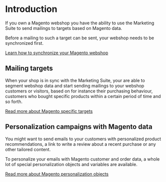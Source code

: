 # Introduction

If you own a Magento webshop you have the ability to use the Marketing Suite to
send mailings to targets based on Magento data. 

Before a mailing to such a target can be sent, your webshop needs to be synchronized
first. 

[Learn how to synchronize your Magento webshop](MarketingSuite/magento-integration/integration)

## Mailing targets

When your shop is in sync with the Marketing Suite, your are able to segment webshop data and
start sending mailings to your webshop customers or visitors, based on for instance their purchasing behaviour, customers who bought specific products within a certain period of time and so forth.

[Read more about Magento specific targets](MarketingSuite/magento-integration/targets)

## Personalization campaigns with Magento data

You might want to send emails to your customers with personalized product recommendations, 
a link to write a review about a recent purchase or any other tailored content.

To personalize your emails with Magento customer and order data, a whole lot of 
special personalization objects and variables are available. 

[Read more about Magento personalization objects](MarketingSuite/magento-integration/personalization) 
